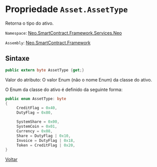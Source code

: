 # Propriedade `Asset.AssetType`

Retorna o tipo do ativo.

`Namespace`: [Neo.SmartContract.Framework.Services.Neo](../../neo.md)

`Assembly`: [Neo.SmartContract.Framework](../../../dotnet.md)

## Sintaxe

```c#
public extern byte AssetType {get;}
```

Valor do atributo: O valor Enum (não o nome Enum) da classe do ativo. 

O Enum da classe do ativo é definido da seguinte forma:

```c#
public enum AssetType: byte
{
     CreditFlag = 0x40,
     DutyFlag = 0x80,

     SystemShare = 0x00,
     SystemCoin = 0x01,
     Currency = 0x08,
     Share = DutyFlag | 0x10,
     Invoice = DutyFlag | 0x18,
     Token = CreditFlag | 0x20,
}
```


[Voltar](../Asset.md)
